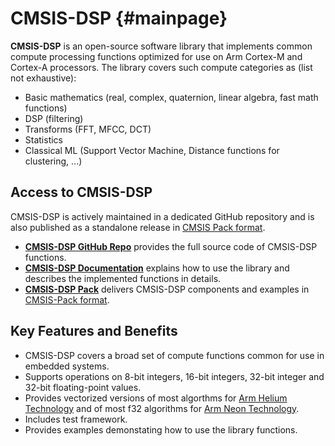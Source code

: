 # CMSIS-DSP {#mainpage}

**CMSIS-DSP** is an open-source software library that implements common compute processing functions optimized for use on Arm Cortex-M and Cortex-A processors. The library covers such compute categories as (list not exhaustive):

 - Basic mathematics (real, complex, quaternion, linear algebra, fast math functions)
 - DSP (filtering)
 - Transforms (FFT, MFCC, DCT)
 - Statistics
 - Classical ML (Support Vector Machine, Distance functions for clustering, ...)

## Access to CMSIS-DSP

CMSIS-DSP is actively maintained in a dedicated GitHub repository and is also published as a standalone release in [CMSIS Pack format]().

 - [**CMSIS-DSP GitHub Repo**](https://github.com/ARM-software/CMSIS-DSP) provides the full source code of CMSIS-DSP functions.
 - [**CMSIS-DSP Documentation**](https://arm-software.github.io/CMSIS-DSP/latest/) explains how to use the library and describes the implemented functions in details.
 - [**CMSIS-DSP Pack**](https://www.keil.arm.com/packs/cmsis-dsp-arm/versions/) delivers CMSIS-DSP components and examples in [CMSIS-Pack format](https://open-cmsis-pack.github.io/Open-CMSIS-Pack-Spec/main/html/index.html).

## Key Features and Benefits

 - CMSIS-DSP covers a broad set of compute functions common for use in embedded systems.
 - Supports operations on 8-bit integers, 16-bit integers, 32-bit integer and 32-bit floating-point values.
 - Provides vectorized versions of most algorthms for [Arm Helium Technology](https://developer.arm.com/Architectures/Helium) and of most f32 algorithms for [Arm Neon Technology](https://developer.arm.com/Architectures/Neon).
 - Includes test framework.
 - Provides examples demonstating how to use the library functions.

